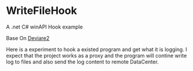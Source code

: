 # WriteFileHook
A .net C# winAPI Hook example

Base On [Deviare2]("https://github.com/nektra/Deviare2")

Here is a experiment to hook a existed program and get what it is logging.
I expect that the project works as a proxy and the program will contine 
write log to files and also send the log content to remote DataCenter.
